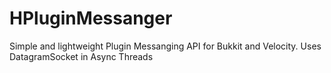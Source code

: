 # HPluginMessanger
Simple and lightweight Plugin Messanging API for Bukkit and Velocity. Uses DatagramSocket in Async Threads
